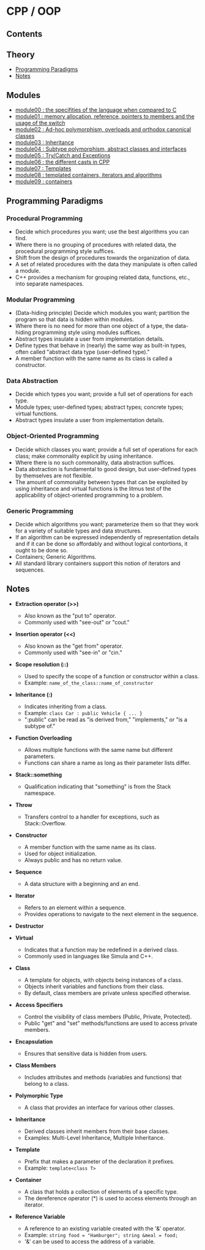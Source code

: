 # CPP / OOP
## Contents
  ## Theory
  -  [Programming Paradigms](https://github.com/LeakedByteBuster/CPP#programming-paradigms)
  -  [Notes]([https://github.com/LeakedByteBuster/CPP#programming-paradigms](https://github.com/LeakedByteBuster/CPP#notes))
  ## Modules
  -  [module00 : the specifities of the language when compared to C](https://github.com/LeakedByteBuster/CPP/tree/main/module00)
  -  [module01 : memory allocation, reference, pointers to members and the usage of the switch](https://github.com/LeakedByteBuster/CPP/tree/main/module01)
  -  [module02 : Ad-hoc polymorphism, overloads and orthodox canonical classes](https://github.com/LeakedByteBuster/CPP/tree/main/module02)
  -  [module03 : Inheritance](https://github.com/LeakedByteBuster/CPP/tree/main/module03)
  -  [module04 : Subtype polymorphism, abstract classes and interfaces](https://github.com/LeakedByteBuster/CPP/tree/main/module04)
  -  [module05 : Try/Catch and Exceptions](https://github.com/LeakedByteBuster/CPP/tree/main/module05)
  -  [module06 : the different casts in CPP](https://github.com/LeakedByteBuster/CPP/tree/main/module06)
  -  [module07 : Templates](https://github.com/LeakedByteBuster/CPP/tree/main/module07)
  -  [module08 : templated containers, iterators and algorithms](https://github.com/LeakedByteBuster/CPP/tree/main/module08)
  -  [module09 : containers](https://github.com/LeakedByteBuster/CPP/tree/main/module09)

## Programming Paradigms

### Procedural Programming
- Decide which procedures you want; use the best algorithms you can find.
- Where there is no grouping of procedures with related data, the procedural programming style suffices.
- Shift from the design of procedures towards the organization of data.
- A set of related procedures with the data they manipulate is often called a module.
- C++ provides a mechanism for grouping related data, functions, etc., into separate namespaces.

### Modular Programming
- (Data-hiding principle) Decide which modules you want; partition the program so that data is hidden within modules.
- Where there is no need for more than one object of a type, the data-hiding programming style using modules suffices.
- Abstract types insulate a user from implementation details.
- Define types that behave in (nearly) the same way as built-in types, often called "abstract data type (user-defined type)."
- A member function with the same name as its class is called a constructor.

### Data Abstraction
- Decide which types you want; provide a full set of operations for each type.
- Module types; user-defined types; abstract types; concrete types; virtual functions.
- Abstract types insulate a user from implementation details.

### Object-Oriented Programming
- Decide which classes you want; provide a full set of operations for each class; make commonality explicit by using inheritance.
- Where there is no such commonality, data abstraction suffices.
- Data abstraction is fundamental to good design, but user-defined types by themselves are not flexible.
- The amount of commonality between types that can be exploited by using inheritance and virtual functions is the litmus test of the applicability of object-oriented programming to a problem.

### Generic Programming
- Decide which algorithms you want; parameterize them so that they work for a variety of suitable types and data structures.
- If an algorithm can be expressed independently of representation details and if it can be done so affordably and without logical contortions, it ought to be done so.
- Containers; Generic Algorithms.
- All standard library containers support this notion of iterators and sequences.

## Notes

- **Extraction operator (>>)**
  - Also known as the "put to" operator.
  - Commonly used with "see-out" or "cout."

- **Insertion operator (<<)**
  - Also known as the "get from" operator.
  - Commonly used with "see-in" or "cin."

- **Scope resolution (::)**
  - Used to specify the scope of a function or constructor within a class.
  - Example: `name_of_the_class::name_of_constructor`

- **Inheritance (:)**
  - Indicates inheriting from a class.
  - Example: `class Car : public Vehicle { ... }`
  - ":public" can be read as "is derived from," "implements," or "is a subtype of."

- **Function Overloading**
  - Allows multiple functions with the same name but different parameters.
  - Functions can share a name as long as their parameter lists differ.

- **Stack::something**
  - Qualification indicating that "something" is from the Stack namespace.

- **Throw**
  - Transfers control to a handler for exceptions, such as Stack::Overflow.

- **Constructor**
  - A member function with the same name as its class.
  - Used for object initialization.
  - Always public and has no return value.

- **Sequence**
  - A data structure with a beginning and an end.

- **Iterator**
  - Refers to an element within a sequence.
  - Provides operations to navigate to the next element in the sequence.

- **Destructor**

- **Virtual**
  - Indicates that a function may be redefined in a derived class.
  - Commonly used in languages like Simula and C++.

- **Class**
  - A template for objects, with objects being instances of a class.
  - Objects inherit variables and functions from their class.
  - By default, class members are private unless specified otherwise.

- **Access Specifiers**
  - Control the visibility of class members (Public, Private, Protected).
  - Public "get" and "set" methods/functions are used to access private members.

- **Encapsulation**
  - Ensures that sensitive data is hidden from users.

- **Class Members**
  - Includes attributes and methods (variables and functions) that belong to a class.

- **Polymorphic Type**
  - A class that provides an interface for various other classes.

- **Inheritance**
  - Derived classes inherit members from their base classes.
  - Examples: Multi-Level Inheritance, Multiple Inheritance.

- **Template**
  - Prefix that makes a parameter of the declaration it prefixes.
  - Example: `template<class T>`

- **Container**
  - A class that holds a collection of elements of a specific type.
  - The dereference operator (*) is used to access elements through an iterator.

- **Reference Variable**
  - A reference to an existing variable created with the '&' operator.
  - Example: `string food = "Hamburger"; string &meal = food;`
  - '&' can be used to access the address of a variable.

